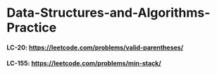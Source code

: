 # Data-Structures-and-Algorithms-Practice

#### LC-20: https://leetcode.com/problems/valid-parentheses/
#### LC-155: https://leetcode.com/problems/min-stack/
